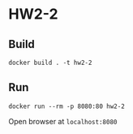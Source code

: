 # HW2-2

## Build

`docker build . -t hw2-2`

## Run

`docker run --rm -p 8080:80 hw2-2`

Open browser at `localhost:8080`
